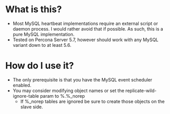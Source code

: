 # What is this?
* Most MySQL heartbeat implementations require an external script or daemon process.  I would rather avoid that if possible.  As such, this is a pure MySQL implementation. 
* Tested on Percona Server 5.7, however should work with any MySQL variant down to at least 5.6.

# How do I use it?
* The only prerequisite is that you have the MySQL event scheduler enabled.
* You may consider modifying object names or set the replicate-wild-ignore-table param to %.%_norep
  * If %_norep tables are ignored be sure to create those objects on the slave side. 
